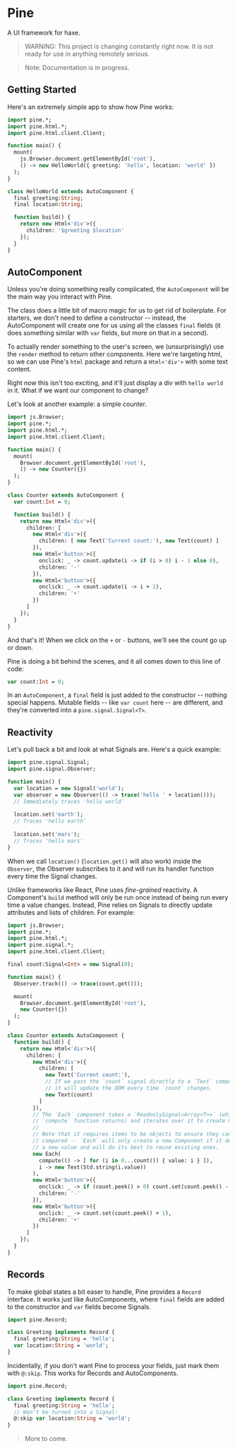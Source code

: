 Pine
====

A UI framework for haxe.

> WARNING: This project is changing constantly right now. It
> is not ready for use in anything remotely serious. 

> Note: Documentation is in progress.

Getting Started
---------------

Here's an extremely simple app to show how Pine works:

```haxe
import pine.*;
import pine.html.*;
import pine.html.client.Client;

function main() {
  mount(
    js.Browser.document.getElementById('root'),
    () -> new HelloWorld({ greeting: 'hello', location: 'world' })
  );
}

class HelloWorld extends AutoComponent {
  final greeting:String;
  final location:String;

  function build() {
    return new Html<'div'>({
      children: '$greeting $location'
    });
  }
}
```

AutoComponent
-------------

Unless you're doing something really complicated, the `AutoComponent` will be the main way you interact with Pine. 

The class does a little bit of macro magic for us to get rid of boilerplate. For starters, we don't need to define a constructor -- instead, the AutoComponent will create one for us using all the classes `final` fields (it does something similar with `var` fields, but more on that in a second). 

To actually render something to the user's screen, we (unsurprisingly) use the `render` method to return other components. Here we're targeting html, so we can use Pine's `html` package and return a `Html<'div'>` with some text content.

Right now this isn't too exciting, and it'll just display a div with `hello world` in it. What if we want our component to change?

Let's look at another example: a simple counter.

```haxe
import js.Browser;
import pine.*;
import pine.html.*;
import pine.html.client.Client;

function main() {
  mount(
    Browser.document.getElementById('root'),
    () -> new Counter({})
  );
}

class Counter extends AutoComponent {
  var count:Int = 0;

  function build() {
    return new Html<'div'>({
      children: [
        new Html<'div'>({
          children: [ new Text('Current count:'), new Text(count) ]
        }),
        new Html<'button'>({
          onclick: _ -> count.update(i -> if (i > 0) i - 1 else 0),
          children: '-'
        }),
        new Html<'button'>({
          onclick: _ -> count.update(i -> i + 1),
          children: '+'
        })
      ]
    });
  }
}
```

And that's it! When we click on the `+` or `-` buttons, we'll see the count go up or down.

Pine is doing a bit behind the scenes, and it all comes down to this line of code:

```haxe
var count:Int = 0;
```

In an `AutoComponent`, a `final` field is just added to the constructor -- nothing special happens. Mutable fields -- like `var count` here -- are different, and they're converted into a `pine.signal.Signal<T>`.

Reactivity
----------

Let's pull back a bit and look at what Signals are. Here's a quick example:

```haxe
import pine.signal.Signal;
import pine.signal.Observer;

function main() { 
  var location = new Signal('world');
  var observer = new Observer(() -> trace('hello ' + location()));
  // Immediately traces 'hello world'
  
  location.set('earth');
  // Traces 'hello earth'
  
  location.set('mars');
  // Traces 'hello mars'
}
```

When we call `location()` (`location.get()` will also work) inside the `Observer`, the Observer subscribes to it and will run its handler function every time the Signal changes.

Unlike frameworks like React, Pine uses *fine-grained* reactivity. A Component's `build` method will only be run once instead of being run every time a value changes. Instead, Pine relies on Signals to directly update attributes and lists of children. For example: 

```haxe
import js.Browser;
import pine.*;
import pine.html.*;
import pine.signal.*;
import pine.html.client.Client;

final count:Signal<Int> = new Signal(0);

function main() {
  Observer.track(() -> trace(count.get()));

  mount(
    Browser.document.getElementById('root'),
    new Counter({})
  );
}

class Counter extends AutoComponent {
  function build() {
    return new Html<'div'>({
      children: [
        new Html<'div'>({
          children: [ 
            new Text('Current count:'),
            // If we pass the `count` signal directly to a `Text` component,
            // it will update the DOM every time `count` changes.
            new Text(count) 
          ]
        }),
        // The `Each` component takes a `ReadonlySignal<Array<T>>` (which the
        // `compute` function returns) and iterates over it to create Components.
        //
        // Note that it requires items to be objects to ensure they can be
        // compared -- `Each` will only create a new Component if it detects 
        // a new value and will do its best to reuse existing ones.
        new Each(
          compute(() -> [ for (i in 0...count()) { value: i } ]),
          i -> new Text(Std.string(i.value))
        ),
        new Html<'button'>({
          onclick: _ -> if (count.peek() > 0) count.set(count.peek() - 1),
          children: '-'
        }),
        new Html<'button'>({
          onclick: _ -> count.set(count.peek() + 1),
          children: '+'
        })
      ]
    });
  }
}
```

Records
-------

To make global states a bit easer to handle, Pine provides a `Record` interface. It works just like AutoComponents, where `final` fields are added to the constructor and `var` fields become Signals.

```haxe
import pine.Record;

class Greeting implements Record {
  final greeting:String = 'hello';
  var location:String = 'world';
}
```

Incidentally, if you don't want Pine to process your fields, just mark them with `@:skip`. This works for Records and AutoComponents.

```haxe
import pine.Record;

class Greeting implements Record {
  final greeting:String = 'hello';
  // Won't be turned into a Signal:
  @:skip var location:String = 'world';
}
```

> More to come.
